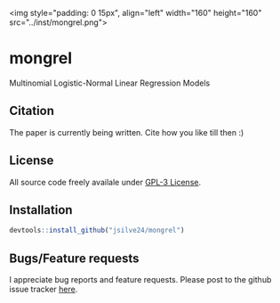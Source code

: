 <img style="padding: 0 15px", align="left" width="160" height="160" src="../inst/mongrel.png">


# mongrel
Multinomial Logistic-Normal Linear Regression Models

## Citation ##
The paper is currently being written. Cite how you like till then :)

## License ##
All source code freely availale under [GPL-3 License](https://www.gnu.org/licenses/gpl-3.0.en.html). 

## Installation ##
``` r
devtools::install_github("jsilve24/mongrel")
```

## Bugs/Feature requests ##
I appreciate bug reports and feature requests. Please post to the github issue tracker [here](https://github.com/jsilve24/mongrel/issues). 


